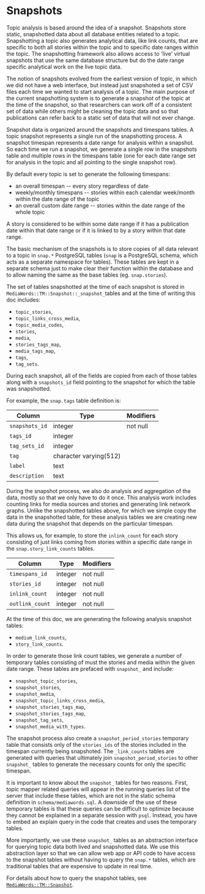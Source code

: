 # Snapshots

Topic analysis is based around the idea of a snapshot.  Snapshots store static, snapshotted data about all database entities related to a topic.  Snapshotting a topic also generates analytical data, like link counts, that are specific to both all stories within the topic and to specific date ranges within the topic.  The snapshotting framework also allows access to 'live' virtual snapshots that use the same database structure but do the date range specific analytical work on the live topic data.

The notion of snapshots evolved from the earliest version of topic, in which we did not have a web interface, but instead just snapshoted a set of CSV files each time we wanted to start analysis of a topic.  The main purpose of the current snapshotting system is to generate a snapshot of the topic at the time of the snapshot, so that researchers can work off of a consistent set of data while others might be cleaning the topic data and so that publications can refer back to a static set of data that will not ever change.

Snapshot data is organized around the snapshots and timespans tables.  A topic snapshot represents a single run of the snapshotting process.  A snapshot timespan represents a date range for analysis within a snapshot.  So each time we run a snapshot, we generate a single row in the snapshots table and multiple rows in the timespans table (one for each date range set for analysis in the topic and all pointing to the single snapshot row).  

By default every topic is set to generate the following timespans:

* an overall timespan -- every story regardless of date
* weekly/monthly timespans -- stories within each calendar week/month within the date range of the
topic
* an overall custom date range -- stories within the date range of the whole topic

A story is considered to be within some date range if it has a publication date within that date range or if it is linked to by a story within that date range.

The basic mechanism of the snapshots is to store copies of all data relevant to a topic in `snap.*` PostgreSQL tables (`snap` is a PostgreSQL schema, which acts as a separate namespace for tables). These tables are kept in a separate schema just to make clear their function within the database and to allow naming the same as the base tables (eg. `snap.stories`).

The set of tables snapshotted at the time of each snapshot is stored in `MediaWords::TM::Snapshot::_snapshot_`tables and at the time of writing this doc includes:

* `topic_stories`,
* `topic_links_cross_media`,
* `topic_media_codes`,
* `stories`,
* `media`,
* `stories_tags_map`,
* `media_tags_map`,
* `tags`,
* `tag_sets`.

During each snapshot, all of the fields are copied from each of those tables along with a `snapshots_id` field pointing to the snapshot for which the table was snapshotted.

For example, the `snap.tags` table definition is:

Column         |          Type          | Modifiers
---------------|------------------------|-----------
`snapshots_id` | integer                | not null
`tags_id`      | integer                |
`tag_sets_id`  | integer                |
`tag`          | character varying(512) |
`label`        | text                   |
`description`  | text                   |

During the snapshot process, we also do analysis and aggregation of the data, mostly so that we only have to do it once. This analysis work includes counting links for media sources and stories and generating link network graphs. Unlike the snapshotted tables above, for which we simple copy the data in the snapshotted table, for these analysis tables we are creating new data during the snapshot that depends on the particular timespan.  

This allows us, for example, to store the `inlink_count` for each story consisting of just links coming from stories within a specific date range in the `snap.story_link_counts` tables.

Column              |  Type   | Modifiers
--------------------|---------|-----------
`timespans_id`      | integer | not null
`stories_id`        | integer | not null
`inlink_count`      | integer | not null
`outlink_count`     | integer | not null

At the time of this doc, we are generating the following analysis snapshot tables:

* `medium_link_counts`,
* `story_link_counts`.

In order to generate those link count tables, we generate a number of temporary tables consisting of must the stories and media within the given date range.  These tables are prefaced with `snapshot_` and include:

* `snapshot_topic_stories`,
* `snapshot_stories`,
* `snapshot_media`,
* `snapshot_topic_links_cross_media`,
* `snapshot_stories_tags_map`,
* `snapshot_stories_tags_map`,
* `snapshot_tag_sets`,
* `snapshot_media_with_types`.

The snapshot process also create a `snapshot_period_stories` temporary table that consists only of the `stories_ids` of the stories included in the timespan currently being snapshoted.  The `_link_counts` tables are generated with queries that ultimately join `snapshot_period_stories` to other `snapshot_` tables to generate the necessary counts for only the specific timespan.

It is important to know about the `snapshot_` tables for two reasons.  First, topic mapper related queries will appear in the running queries list of the server that include these tables, which are not in the static schema definition in `schema/mediawords.sql`.  A downside of the use of these temporary tables is that these queries can be difficult to optimize because they cannot be explained in a separate session with `psql`.  Instead, you have to embed an explain query in the code that creates and uses the temporary tables.

More importantly, we use these `snapshot_` tables as an abstraction interface for querying topic data both lived and snapshotted data.  We use this abstraction layer so that we can allow web app or API code to have access to the snapshot tables without having to query the `snap.*` tables, which are traditional tables that are expensive to update in real time.

For details about how to query the snapshot tables, see [`MediaWords::TM::Snapshot`](../lib/MediaWords/TM/Snapshot.pm).
